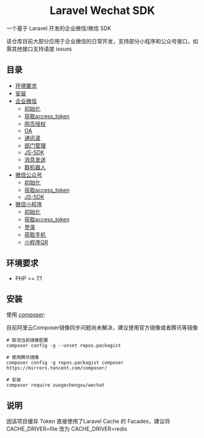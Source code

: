 <h1 align="center">Laravel Wechat SDK</h1>

一个基于 Laravel 开发的企业微信/微信 SDK

该仓库目前大部分应用于企业微信的日常开发，支持部分小程序和公众号接口，如需其他接口支持请提 issues

## 目录
- [环境要求](#环境要求)
- [安装](#安装)
- [企业微信](docs/work/01-initialize.md)
    - [初始化](docs/work/01-initialize.md)
    - [获取access_token](docs/work/02-access-token.md)
    - [网页授权](docs/work/03-oauth.md)
    - [OA](docs/work/08-oa.md)
    - [通讯录](docs/work/04-contacts.md)
    - [部门管理](docs/work/09-department.md)
    - [JS-SDK](docs/work/05-jssdk.md)
    - [消息发送](docs/work/06-message.md)
    - [群机器人](docs/work/07-group-robot.md)
- [微信公众号](docs/offiaaccount/01-initialize.md)
    - [初始化](docs/offiaaccount/01-initialize.md)
    - [获取access_token](docs/offiaaccount/02-access-token.md)
    - [JS-SDK](docs/offiaaccount/03-jssdk.md)
- [微信小程序](docs/miniprogram/01-initialize.md)
    - [初始化](docs/miniprogram/01-initialize.md)
    - [获取access_token](docs/miniprogram/02-access-token.md)
    - [登录](docs/miniprogram/03-login.md)
    - [获取手机](docs/miniprogram/04-phonenumber.md)
    - [小程序QR](docs/miniprogram/05-appcode.md)
## 环境要求
- PHP >= 7.1

## 安装
使用 [composer](http://getcomposer.org/):

目前阿里云Composer镜像同步问题尚未解决，建议使用官方镜像或者腾讯等镜像

```shell
# 取消当前镜像配置
composer config -g --unset repos.packagist

# 使用腾讯镜像
composer config -g repos.packagist composer https://mirrors.tencent.com/composer/

# 安装
composer require zuogechengxu/wechat
```
## 说明

因该项目缓存 Token 直接使用了Laravel Cache 的 Facades，建议将 CACHE_DRIVER=file 改为 CACHE_DRIVER=redis

